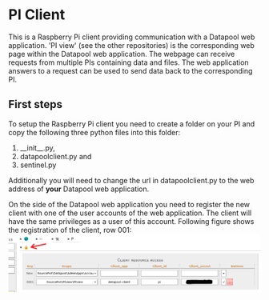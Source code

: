 # PI Client
This is a Raspberry Pi client providing communication with a Datapool web application.
'PI view' (see the other repositories) is the corresponding web page within the Datapool web application. The webpage can receive requests from multiple PIs containing data and files.
The web application answers to a request can be used to send data back to the corresponding PI.

## First steps
To setup the Raspberry Pi client you need to create a folder on your PI and copy the following three python files into this folder: 
1. \_\_init\_\_.py,
2. datapoolclient.py and 
3. sentinel.py

Additionally you will need to change the url in datapoolclient.py to the web address of __your__ Datapool web application.

On the side of the Datapool web application you need to register the new client with one of the user accounts of the web application.
The client will have the same privileges as a user of this account. Following figure shows the registration of the client, row 001:
![Raspberry Pi client registration](/assets/img/datapool_client_registration.png "Invoice import")



